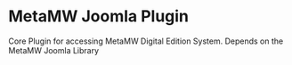 # MetaMW Joomla Plugin

Core Plugin for accessing MetaMW Digital Edition System.
Depends on the MetaMW Joomla Library